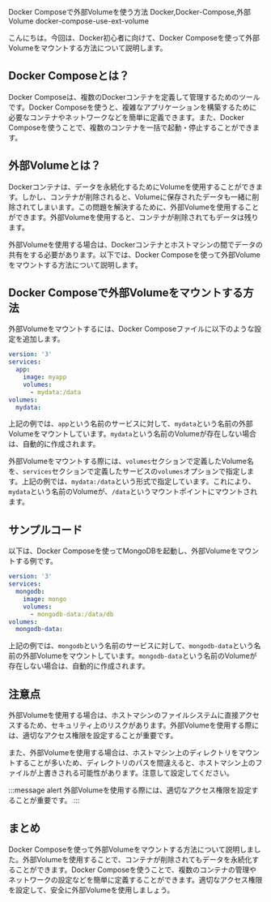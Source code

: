 Docker Composeで外部Volumeを使う方法
Docker,Docker-Compose,外部Volume
docker-compose-use-ext-volume

こんにちは。今回は、Docker初心者に向けて、Docker Composeを使って外部Volumeをマウントする方法について説明します。

## Docker Composeとは？

Docker Composeは、複数のDockerコンテナを定義して管理するためのツールです。Docker Composeを使うと、複雑なアプリケーションを構築するために必要なコンテナやネットワークなどを簡単に定義できます。また、Docker Composeを使うことで、複数のコンテナを一括で起動・停止することができます。

## 外部Volumeとは？

Dockerコンテナは、データを永続化するためにVolumeを使用することができます。しかし、コンテナが削除されると、Volumeに保存されたデータも一緒に削除されてしまいます。この問題を解決するために、外部Volumeを使用することができます。外部Volumeを使用すると、コンテナが削除されてもデータは残ります。

外部Volumeを使用する場合は、Dockerコンテナとホストマシンの間でデータの共有をする必要があります。以下では、Docker Composeを使って外部Volumeをマウントする方法について説明します。

## Docker Composeで外部Volumeをマウントする方法

外部Volumeをマウントするには、Docker Composeファイルに以下のような設定を追加します。

```yaml
version: '3'
services:
  app:
    image: myapp
    volumes:
      - mydata:/data
volumes:
  mydata:
```

上記の例では、`app`という名前のサービスに対して、`mydata`という名前の外部Volumeをマウントしています。`mydata`という名前のVolumeが存在しない場合は、自動的に作成されます。

外部Volumeをマウントする際には、`volumes`セクションで定義したVolume名を、`services`セクションで定義したサービスの`volumes`オプションで指定します。上記の例では、`mydata:/data`という形式で指定しています。これにより、`mydata`という名前のVolumeが、`/data`というマウントポイントにマウントされます。

## サンプルコード

以下は、Docker Composeを使ってMongoDBを起動し、外部Volumeをマウントする例です。

```yaml
version: '3'
services:
  mongodb:
    image: mongo
    volumes:
      - mongodb-data:/data/db
volumes:
  mongodb-data:
```

上記の例では、`mongodb`という名前のサービスに対して、`mongodb-data`という名前の外部Volumeをマウントしています。`mongodb-data`という名前のVolumeが存在しない場合は、自動的に作成されます。

## 注意点

外部Volumeを使用する場合は、ホストマシンのファイルシステムに直接アクセスするため、セキュリティ上のリスクがあります。外部Volumeを使用する際には、適切なアクセス権限を設定することが重要です。

また、外部Volumeを使用する場合は、ホストマシン上のディレクトリをマウントすることが多いため、ディレクトリのパスを間違えると、ホストマシン上のファイルが上書きされる可能性があります。注意して設定してください。

:::message alert
外部Volumeを使用する際には、適切なアクセス権限を設定することが重要です。
:::

## まとめ

Docker Composeを使って外部Volumeをマウントする方法について説明しました。外部Volumeを使用することで、コンテナが削除されてもデータを永続化することができます。Docker Composeを使うことで、複数のコンテナの管理やネットワークの設定などを簡単に定義することができます。適切なアクセス権限を設定して、安全に外部Volumeを使用しましょう。
